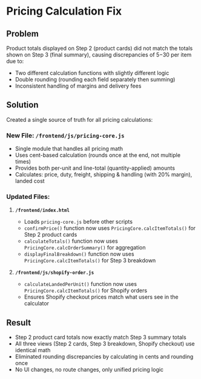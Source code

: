# Pricing Calculation Fix

## Problem
Product totals displayed on Step 2 (product cards) did not match the totals shown on Step 3 (final summary), causing discrepancies of $5-$30 per item due to:
- Two different calculation functions with slightly different logic
- Double rounding (rounding each field separately then summing)
- Inconsistent handling of margins and delivery fees

## Solution
Created a single source of truth for all pricing calculations:

### New File: `/frontend/js/pricing-core.js`
- Single module that handles all pricing math
- Uses cent-based calculation (rounds once at the end, not multiple times)
- Provides both per-unit and line-total (quantity-applied) amounts
- Calculates: price, duty, freight, shipping & handling (with 20% margin), landed cost

### Updated Files:

1. **`/frontend/index.html`**
   - Loads `pricing-core.js` before other scripts
   - `confirmPrice()` function now uses `PricingCore.calcItemTotals()` for Step 2 product cards
   - `calculateTotals()` function now uses `PricingCore.calcOrderSummary()` for aggregation
   - `displayFinalBreakdown()` function now uses `PricingCore.calcItemTotals()` for Step 3 breakdown

2. **`/frontend/js/shopify-order.js`**
   - `calculateLandedPerUnit()` function now uses `PricingCore.calcItemTotals()` for Shopify orders
   - Ensures Shopify checkout prices match what users see in the calculator

## Result
- Step 2 product card totals now exactly match Step 3 summary totals
- All three views (Step 2 cards, Step 3 breakdown, Shopify checkout) use identical math
- Eliminated rounding discrepancies by calculating in cents and rounding once
- No UI changes, no route changes, only unified pricing logic
